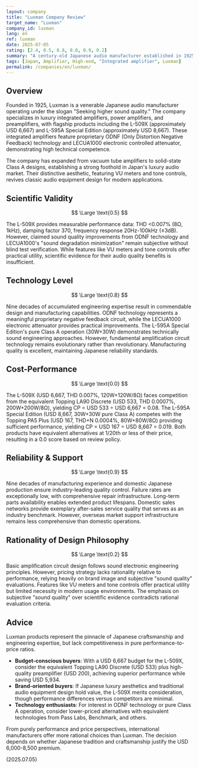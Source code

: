 ```yaml
---
layout: company
title: "Luxman Company Review"
target_name: "Luxman"
company_id: luxman
lang: en
ref: luxman
date: 2025-07-05
rating: [2.4, 0.5, 0.8, 0.0, 0.9, 0.2]
summary: "A century-old Japanese audio manufacturer established in 1925. While maintaining a solid position in the luxury amplifier market with technically accomplished products like the L-509X and L-595A Special Edition, the company struggles with cost-performance due to equivalent products available at 1/12th to 1/50th the price. The brand tends to rely on subjective 'sound quality' arguments rather than scientific evaluation, though build quality and reliability remain exemplary."
tags: [Japan, Amplifier, High-end, "Integrated amplifier", Luxman]
permalink: /companies/en/luxman/
---
```


## Overview

Founded in 1925, Luxman is a venerable Japanese audio manufacturer operating under the slogan "Seeking higher sound quality." The company specializes in luxury integrated amplifiers, power amplifiers, and preamplifiers, with flagship products including the L-509X (approximately USD 6,667) and L-595A Special Edition (approximately USD 8,667). These integrated amplifiers feature proprietary ODNF (Only Distortion Negative Feedback) technology and LECUA1000 electronic controlled attenuator, demonstrating high technical competence.

The company has expanded from vacuum tube amplifiers to solid-state Class A designs, establishing a strong foothold in Japan's luxury audio market. Their distinctive aesthetic, featuring VU meters and tone controls, revives classic audio equipment design for modern applications.

## Scientific Validity

$$ \Large \text{0.5} $$

The L-509X provides measurable performance data: THD <0.007% (8Ω, 1kHz), damping factor 370, frequency response 20Hz-100kHz (±3dB). However, claimed sound quality improvements from ODNF technology and LECUA1000's "sound degradation minimization" remain subjective without blind test verification. While features like VU meters and tone controls offer practical utility, scientific evidence for their audio quality benefits is insufficient.

## Technology Level

$$ \Large \text{0.8} $$

Nine decades of accumulated engineering expertise result in commendable design and manufacturing capabilities. ODNF technology represents a meaningful proprietary negative feedback circuit, while the LECUA1000 electronic attenuator provides practical improvements. The L-595A Special Edition's pure Class A operation (30W+30W) demonstrates technically sound engineering approaches. However, fundamental amplification circuit technology remains evolutionary rather than revolutionary. Manufacturing quality is excellent, maintaining Japanese reliability standards.

## Cost-Performance

$$ \Large \text{0.0} $$

The L-509X (USD 6,667, THD 0.007%, 120W+120W/8Ω) faces competition from the equivalent Topping LA90 Discrete (USD 533, THD 0.0007%, 200W+200W/8Ω), yielding CP = USD 533 ÷ USD 6,667 = 0.08. The L-595A Special Edition (USD 8,667, 30W+30W pure Class A) competes with the Topping PA5 Plus (USD 167, THD+N 0.0004%, 80W+80W/8Ω) providing sufficient performance, yielding CP = USD 167 ÷ USD 8,667 = 0.019. Both products have equivalent alternatives at 1/20th or less of their price, resulting in a 0.0 score based on review policy.

## Reliability & Support

$$ \Large \text{0.9} $$

Nine decades of manufacturing experience and domestic Japanese production ensure industry-leading quality control. Failure rates are exceptionally low, with comprehensive repair infrastructure. Long-term parts availability enables extended product lifespans. Domestic sales networks provide exemplary after-sales service quality that serves as an industry benchmark. However, overseas market support infrastructure remains less comprehensive than domestic operations.

## Rationality of Design Philosophy

$$ \Large \text{0.2} $$

Basic amplification circuit design follows sound electronic engineering principles. However, pricing strategy lacks rationality relative to performance, relying heavily on brand image and subjective "sound quality" evaluations. Features like VU meters and tone controls offer practical utility but limited necessity in modern usage environments. The emphasis on subjective "sound quality" over scientific evidence contradicts rational evaluation criteria.

## Advice

Luxman products represent the pinnacle of Japanese craftsmanship and engineering expertise, but lack competitiveness in pure performance-to-price ratios.

- **Budget-conscious buyers**: With a USD 6,667 budget for the L-509X, consider the equivalent Topping LA90 Discrete (USD 533) plus high-quality preamplifier (USD 200), achieving superior performance while saving USD 5,934.
- **Brand-oriented buyers**: If Japanese luxury aesthetics and traditional audio equipment design hold value, the L-509X merits consideration, though performance differences versus competitors are minimal.
- **Technology enthusiasts**: For interest in ODNF technology or pure Class A operation, consider lower-priced alternatives with equivalent technologies from Pass Labs, Benchmark, and others.

From purely performance and price perspectives, international manufacturers offer more rational choices than Luxman. The decision depends on whether Japanese tradition and craftsmanship justify the USD 6,000-8,500 premium.

(2025.07.05)